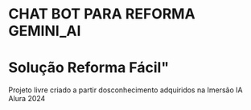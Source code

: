# CHAT BOT PARA REFORMA GEMINI_AI
# Solução Reforma Fácil"
Projeto livre criado a partir dosconhecimento adquiridos na Imersão IA Alura 2024
